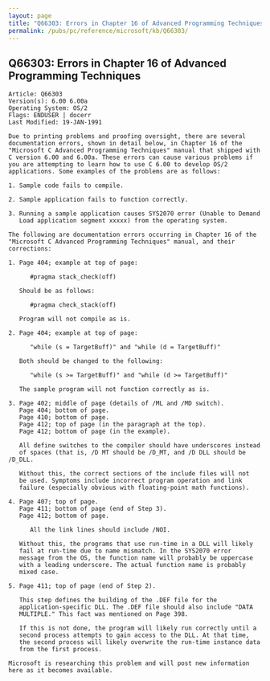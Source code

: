 ```yaml
---
layout: page
title: "Q66303: Errors in Chapter 16 of Advanced Programming Techniques"
permalink: /pubs/pc/reference/microsoft/kb/Q66303/
---
```


## Q66303: Errors in Chapter 16 of Advanced Programming Techniques

	Article: Q66303
	Version(s): 6.00 6.00a
	Operating System: OS/2
	Flags: ENDUSER | docerr
	Last Modified: 19-JAN-1991
	
	Due to printing problems and proofing oversight, there are several
	documentation errors, shown in detail below, in Chapter 16 of the
	"Microsoft C Advanced Programming Techniques" manual that shipped with
	C version 6.00 and 6.00a. These errors can cause various problems if
	you are attempting to learn how to use C 6.00 to develop OS/2
	applications. Some examples of the problems are as follows:
	
	1. Sample code fails to compile.
	
	2. Sample application fails to function correctly.
	
	3. Running a sample application causes SYS2070 error (Unable to Demand
	   Load application segment xxxxx) from the operating system.
	
	The following are documentation errors occurring in Chapter 16 of the
	"Microsoft C Advanced Programming Techniques" manual, and their
	corrections:
	
	1. Page 404; example at top of page:
	
	      #pragma stack_check(off)
	
	   Should be as follows:
	
	      #pragma check_stack(off)
	
	   Program will not compile as is.
	
	2. Page 404; example at top of page:
	
	      "while (s = TargetBuff)" and "while (d = TargetBuff)"
	
	   Both should be changed to the following:
	
	      "while (s >= TargetBuff)" and "while (d >= TargetBuff)"
	
	   The sample program will not function correctly as is.
	
	3. Page 402; middle of page (details of /ML and /MD switch).
	   Page 404; bottom of page.
	   Page 410; bottom of page.
	   Page 412; top of page (in the paragraph at the top).
	   Page 412; bottom of page (in the example).
	
	   All define switches to the compiler should have underscores instead
	   of spaces (that is, /D MT should be /D_MT, and /D DLL should be /D_DLL.
	
	   Without this, the correct sections of the include files will not
	   be used. Symptoms include incorrect program operation and link
	   failure (especially obvious with floating-point math functions).
	
	4. Page 407; top of page.
	   Page 411; bottom of page (end of Step 3).
	   Page 412; bottom of page.
	
	      All the link lines should include /NOI.
	
	   Without this, the programs that use run-time in a DLL will likely
	   fail at run-time due to name mismatch. In the SYS2070 error
	   message from the OS, the function name will probably be uppercase
	   with a leading underscore. The actual function name is probably
	   mixed case.
	
	5. Page 411; top of page (end of Step 2).
	
	   This step defines the building of the .DEF file for the
	   application-specific DLL. The .DEF file should also include "DATA
	   MULTIPLE." This fact was mentioned on Page 398.
	
	   If this is not done, the program will likely run correctly until a
	   second process attempts to gain access to the DLL. At that time,
	   the second process will likely overwrite the run-time instance data
	   from the first process.
	
	Microsoft is researching this problem and will post new information
	here as it becomes available.
